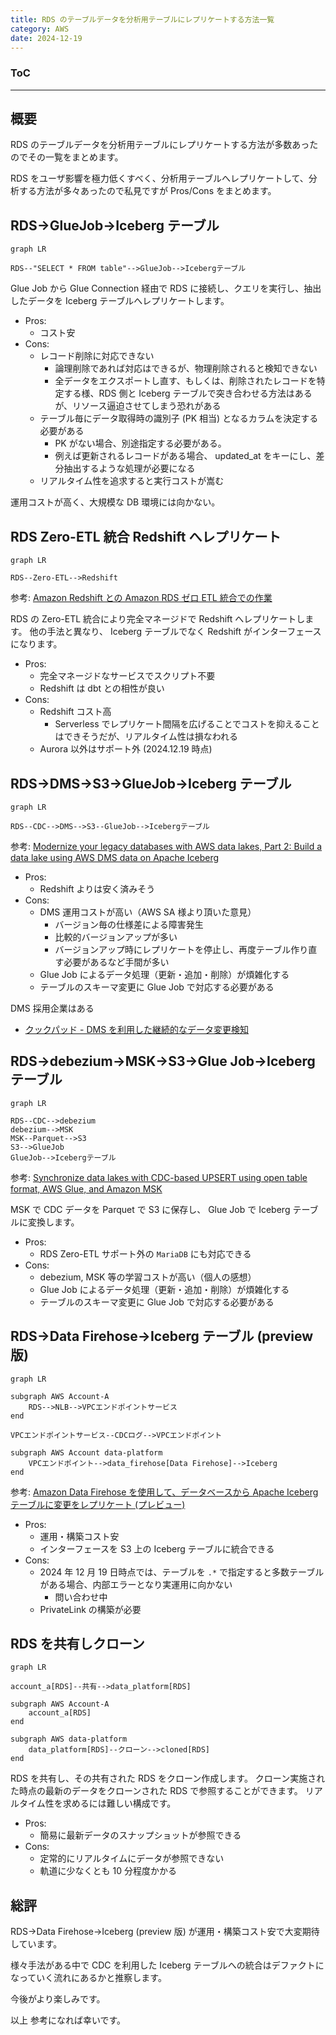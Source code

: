 ```yaml
---
title: RDS のテーブルデータを分析用テーブルにレプリケートする方法一覧
category: AWS
date: 2024-12-19
---
```


<div class="toc">
<div class="toc-content">
<h3 class="menu-label">ToC</h3>
<!-- toc -->
</div>
</div>

---

## 概要

RDS のテーブルデータを分析用テーブルにレプリケートする方法が多数あったのでその一覧をまとめます。

RDS をユーザ影響を極力低くすべく、分析用テーブルへレプリケートして、分析する方法が多々あったので私見ですが Pros/Cons をまとめます。

<!-- more -->

## RDS→GlueJob→Iceberg テーブル

```mermaid
graph LR

RDS--"SELECT * FROM table"-->GlueJob-->Icebergテーブル
```

Glue Job から Glue Connection 経由で RDS に接続し、クエリを実行し、抽出したデータを Iceberg テーブルへレプリケートします。

- Pros:
  - コスト安
- Cons:
  - レコード削除に対応できない
    - 論理削除であれば対応はできるが、物理削除されると検知できない
    - 全データをエクスポートし直す、もしくは、削除されたレコードを特定する様、RDS 側と Iceberg テーブルで突き合わせる方法はあるが、リソース逼迫させてしまう恐れがある
  - テーブル毎にデータ取得時の識別子 (PK 相当) となるカラムを決定する必要がある
    - PK がない場合、別途指定する必要がある。
    - 例えば更新されるレコードがある場合、 updated_at をキーにし、差分抽出するような処理が必要になる
  - リアルタイム性を追求すると実行コストが嵩む

運用コストが高く、大規模な DB 環境には向かない。

## RDS Zero-ETL 統合 Redshift へレプリケート

```mermaid
graph LR

RDS--Zero-ETL-->Redshift
```

参考: [Amazon Redshift との Amazon RDS ゼロ ETL 統合での作業](https://docs.aws.amazon.com/ja_jp/AmazonRDS/latest/UserGuide/zero-etl.html)

RDS の Zero-ETL 統合により完全マネージドで Redshift へレプリケートします。
他の手法と異なり、 Iceberg テーブルでなく Redshift がインターフェースになります。

- Pros:
  - 完全マネージドなサービスでスクリプト不要
  - Redshift は dbt との相性が良い
- Cons:
  - Redshift コスト高
    - Serverless でレプリケート間隔を広げることでコストを抑えることはできそうだが、リアルタイム性は損なわれる
  - Aurora 以外はサポート外 (2024.12.19 時点)

## RDS→DMS→S3→GlueJob→Iceberg テーブル

```mermaid
graph LR

RDS--CDC-->DMS-->S3--GlueJob-->Icebergテーブル
```

参考: [Modernize your legacy databases with AWS data lakes, Part 2: Build a data lake using AWS DMS data on Apache Iceberg](https://aws.amazon.com/jp/blogs/big-data/modernize-your-legacy-databases-with-aws-data-lakes-part-2-build-a-data-lake-using-aws-dms-data-on-apache-iceberg/)

- Pros:
  - Redshift よりは安く済みそう
- Cons:
  - DMS 運用コストが高い（AWS SA 様より頂いた意見）
    - バージョン毎の仕様差による障害発生
    - 比較的バージョンアップが多い
    - バージョンアップ時にレプリケートを停止し、再度テーブル作り直す必要があるなど手間が多い
  - Glue Job によるデータ処理（更新・追加・削除）が煩雑化する
  - テーブルのスキーマ変更に Glue Job で対応する必要がある

DMS 採用企業はある

- [クックパッド - DMS を利用した継続的なデータ変更検知](https://techlife.cookpad.com/entry/2024/10/16/101605)

## RDS→debezium→MSK→S3→Glue Job→Iceberg テーブル

```mermaid
graph LR

RDS--CDC-->debezium
debezium-->MSK
MSK--Parquet-->S3
S3-->GlueJob
GlueJob-->Icebergテーブル
```

参考: [Synchronize data lakes with CDC-based UPSERT using open table format, AWS Glue, and Amazon MSK](https://aws.amazon.com/jp/blogs/big-data/synchronize-data-lakes-with-cdc-based-upsert-using-open-table-format-aws-glue-and-amazon-msk/)

MSK で CDC データを Parquet で S3 に保存し、 Glue Job で Iceberg テーブルに変換します。

- Pros:
  - RDS Zero-ETL サポート外の `MariaDB` にも対応できる
- Cons:
  - debezium, MSK 等の学習コストが高い（個人の感想）
  - Glue Job によるデータ処理（更新・追加・削除）が煩雑化する
  - テーブルのスキーマ変更に Glue Job で対応する必要がある

## RDS→Data Firehose→Iceberg テーブル (preview 版)

```mermaid
graph LR

subgraph AWS Account-A
    RDS-->NLB-->VPCエンドポイントサービス
end

VPCエンドポイントサービス--CDCログ-->VPCエンドポイント

subgraph AWS Account data-platform
    VPCエンドポイント-->data_firehose[Data Firehose]-->Iceberg
end
```

参考: [Amazon Data Firehose を使用して、データベースから Apache Iceberg テーブルに変更をレプリケート (プレビュー)](https://aws.amazon.com/jp/blogs/news/replicate-changes-from-databases-to-apache-iceberg-tables-using-amazon-data-firehose/)

- Pros:
  - 運用・構築コスト安
  - インターフェースを S3 上の Iceberg テーブルに統合できる
- Cons:
  - 2024 年 12 月 19 日時点では、テーブルを `.*` で指定すると多数テーブルがある場合、内部エラーとなり実運用に向かない
    - 問い合わせ中
  - PrivateLink の構築が必要

## RDS を共有しクローン

```mermaid
graph LR

account_a[RDS]--共有-->data_platform[RDS]

subgraph AWS Account-A
    account_a[RDS]
end

subgraph AWS data-platform
    data_platform[RDS]--クローン-->cloned[RDS]
end
```

RDS を共有し、その共有された RDS をクローン作成します。
クローン実施された時点の最新のデータをクローンされた RDS で参照することができます。
リアルタイム性を求めるには難しい構成です。

- Pros:
  - 簡易に最新データのスナップショットが参照できる
- Cons:
  - 定常的にリアルタイムにデータが参照できない
  - 軌道に少なくとも 10 分程度かかる

## 総評

RDS→Data Firehose→Iceberg (preview 版) が運用・構築コスト安で大変期待しています。

様々手法がある中で CDC を利用した Iceberg テーブルへの統合はデファクトになっていく流れにあるかと推察します。

今後がより楽しみです。

以上
参考になれば幸いです。
